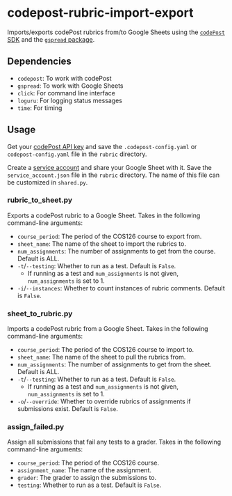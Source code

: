 # codepost-rubric-import-export
Imports/exports codePost rubrics from/to Google Sheets
using the [`codePost` SDK](https://github.com/codepost-io/codepost-python)
and the [`gspread` package](https://gspread.readthedocs.io/en/latest/).

## Dependencies
- `codepost`: To work with codePost
- `gspread`: To work with Google Sheets
- `click`: For command line interface
- `loguru`: For logging status messages
- `time`: For timing

## Usage

Get your [codePost API key](https://docs.codepost.io/docs/first-steps-with-the-codepost-python-sdk#2-obtaining-your-codepost-api-key)
and save the `.codepost-config.yaml` or `codepost-config.yaml` file in the `rubric` directory.

Create a [service account](https://gspread.readthedocs.io/en/latest/oauth2.html#for-bots-using-service-account)
and share your Google Sheet with it. Save the `service_account.json` file in the `rubric` directory.
The name of this file can be customized in `shared.py`.

### rubric_to_sheet.py
Exports a codePost rubric to a Google Sheet. Takes in the following command-line arguments:
- `course_period`: The period of the COS126 course to export from.
- `sheet_name`: The name of the sheet to import the rubrics to.
- `num_assignments`: The number of assignments to get from the course. Default is ALL.
- `-t`/`--testing`: Whether to run as a test. Default is `False`.   
  - If running as a test and `num_assignments` is not given, `num_assignments` is set to 1.
- `-i`/`--instances`: Whether to count instances of rubric comments. Default is `False`.

### sheet_to_rubric.py
Imports a codePost rubric from a Google Sheet. Takes in the following command-line arguments:
- `course_period`: The period of the COS126 course to import to.
- `sheet_name`: The name of the sheet to pull the rubrics from.
- `num_assignments`: The number of assignments to get from the sheet. Default is ALL.
- `-t`/`--testing`: Whether to run as a test. Default is `False`.
  - If running as a test and `num_assignments` is not given, `num_assignments` is set to 1.
- `-o`/`--override`: Whether to override rubrics of assignments if submissions exist. Default is `False`.

### assign_failed.py
Assign all submissions that fail any tests to a grader. Takes in the following command-line arguments:
- `course_period`: The period of the COS126 course.
- `assignment_name`: The name of the assignment.
- `grader`: The grader to assign the submissions to.
- `testing`: Whether to run as a test. Default is `False`.
